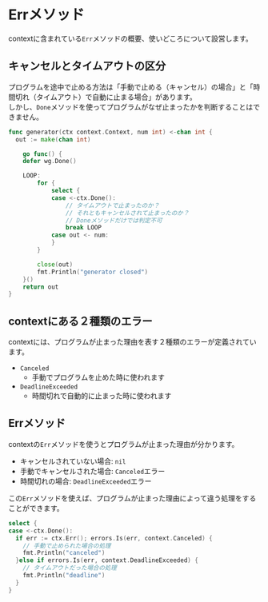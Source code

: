 # Errメソッド
contextに含まれている`Err`メソッドの概要、使いどころについて設営します。  

## キャンセルとタイムアウトの区分
プログラムを途中で止める方法は「手動で止める（キャンセル）の場合」と「時間切れ（タイムアウト）で自動に止まる場合」があります。  
しかし、`Done`メソッドを使ってプログラムがなぜ止まったかを判断することはできません。  

```go
func generator(ctx context.Context, num int) <-chan int {
  out := make(chan int)

	go func() {
    defer wg.Done()

	LOOP:
		for {
			select {
			case <-ctx.Done():
				// タイムアウトで止まったのか？
				// それともキャンセルされて止まったのか？
				// Doneメソッドだけでは判定不可
				break LOOP
			case out <- num:
			}
		}

		close(out)
		fmt.Println("generator closed")
	}()
	return out
}
```

## contextにある２種類のエラー
contextには、プログラムが止まった理由を表す２種類のエラーが定義されています。  

- `Canceled`
  - 手動でプログラムを止めた時に使われます
- `DeadlineExceeded`
  - 時間切れで自動的に止まった時に使われます

## Errメソッド
contextの`Err`メソッドを使うとプログラムが止まった理由が分かります。  

- キャンセルされていない場合: `nil`
- 手動でキャンセルされた場合: `Canceled`エラー
- 時間切れの場合: `DeadlineExceeded`エラー

この`Err`メソッドを使えば、プログラムが止まった理由によって違う処理をすることができます。  

```go
select {
case <-ctx.Done():
  if err := ctx.Err(); errors.Is(err, context.Canceled) {
    // 手動で止められた場合の処理
    fmt.Println("canceled")
  }else if errors.Is(err, context.DeadlineExceeded) {
    // タイムアウトだった場合の処理
    fmt.Println("deadline")
  }
}
```